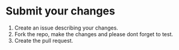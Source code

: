 # Submit your changes

1. Create an issue describing your changes.
2. Fork the repo, make the changes and please dont forget to test.
3. Create the pull request.
